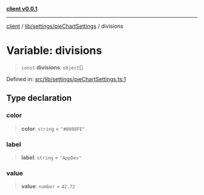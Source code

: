 [**client v0.0.1**](../../../../README.md)

***

[client](../../../../README.md) / [lib/settings/pieChartSettings](../README.md) / divisions

# Variable: divisions

> `const` **divisions**: `object`[]

Defined in: [src/lib/settings/pieChartSettings.ts:1](https://github.com/petelc/WMS/blob/0ba5e61a5ede3de744df1a5839724fa19a2a534f/client/src/lib/settings/pieChartSettings.ts#L1)

## Type declaration

### color

> **color**: `string` = `"#0088FE"`

### label

> **label**: `string` = `"AppDev"`

### value

> **value**: `number` = `42.72`
